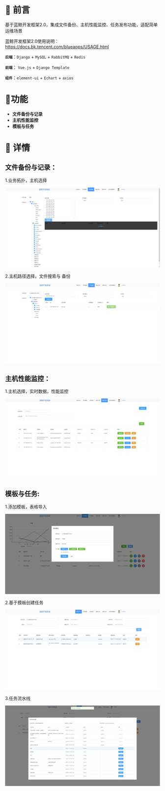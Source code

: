 # :wrench: 前言

基于蓝鲸开发框架2.0，集成文件备份、主机性能监控、任务发布功能，适配简单运维场景

蓝鲸开发框架2.0使用说明：https://docs.bk.tencent.com/blueapps/USAGE.html

**`后端`**：`Django` + `MySQL` + `RabbitMQ` + `Redis`

**`前端`**： `Vue.js` + `Django Template`

**`组件`**：`element-ui` + `Echart` + `axios`

# :art:功能

- **文件备份与记录**
- **主机性能监控**
- **模板与任务**

# :memo: 详情

## 文件备份与记录：

1.业务拓扑，主机选择

![业务拓扑，主机选择](https://github.com/sususama5555/bk-framework/blob/master/README/backup-2.png)

2.主机路径选择，文件搜索与 备份

![文件搜索与备份](https://github.com/sususama5555/bk-framework/blob/master/README/backup-1.png)

## 主机性能监控：

1.主机选择，实时数据，性能监控

![主机选择，实时数据，性能监控](https://github.com/sususama5555/bk-framework/blob/master/README/monitor-1.png)

## 模板与任务:

1.添加模板，表格导入

![添加模板，表格导入](https://github.com/sususama5555/bk-framework/blob/master/README/task-2.png)

2.基于模板创建任务

![基于模板创建任务](https://github.com/sususama5555/bk-framework/blob/master/README/task-4.png)

3.任务流水线

![任务流水线](https://github.com/sususama5555/bk-framework/blob/master/README/task-3.png)


